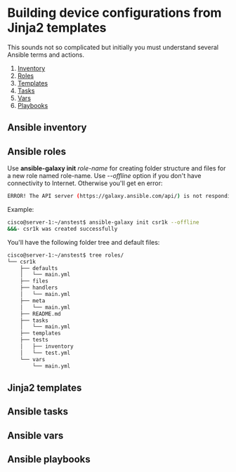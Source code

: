 # Building device configurations from Jinja2 templates

This sounds not so complicated but initially you must understand several Ansible terms and actions.
1. [Inventory](#ansible-inventory)
2. [Roles](#roles)
3. [Templates](#jinja2)
4. [Tasks](#tasks)
5. [Vars](#vars)
6. [Playbooks](#playbooks)

## Ansible inventory

## <a id="roles"></a>Ansible roles
Use **ansible-galaxy init** *role-name* for creating folder structure and files for a new role named role-name. Use *--offline* option if you don't have connectivity to Internet. Otherwise you'll get en error:

```sh
ERROR! The API server (https://galaxy.ansible.com/api/) is not responding, please try again later.
```

Example:
```sh
cisco@server-1:~/anstest$ ansible-galaxy init csr1k --offline
&&&- csr1k was created successfully
```
You'll have the following folder tree and default files:
```sh
cisco@server-1:~/anstest$ tree roles/
└── csr1k
    ├── defaults
    │   └── main.yml
    ├── files
    ├── handlers
    │   └── main.yml
    ├── meta
    │   └── main.yml
    ├── README.md
    ├── tasks
    │   └── main.yml
    ├── templates
    ├── tests
    │   ├── inventory
    │   └── test.yml
    └── vars
        └── main.yml
```

## <a id="jinja2"></a>Jinja2 templates

## <a id="tasks"></a>Ansible tasks

## <a id="vars"></a>Ansible vars

## <a id="playbooks"></a>Ansible playbooks
